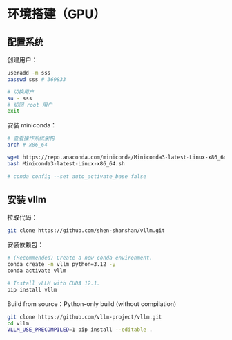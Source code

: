 # 环境搭建（GPU）

## 配置系统

创建用户：

```bash
useradd -m sss
passwd sss # 369833

# 切换用户
su - sss
# 切回 root 用户
exit
```

安装 miniconda：

```bash
# 查看操作系统架构
arch # x86_64

wget https://repo.anaconda.com/miniconda/Miniconda3-latest-Linux-x86_64.sh
bash Miniconda3-latest-Linux-x86_64.sh

# conda config --set auto_activate_base false
```

## 安装 vllm

拉取代码：

```bash
git clone https://github.com/shen-shanshan/vllm.git
```

安装依赖包：

```bash
# (Recommended) Create a new conda environment.
conda create -n vllm python=3.12 -y
conda activate vllm

# Install vLLM with CUDA 12.1.
pip install vllm
```

Build from source：Python-only build (without compilation)

```bash
git clone https://github.com/vllm-project/vllm.git
cd vllm
VLLM_USE_PRECOMPILED=1 pip install --editable .
```

